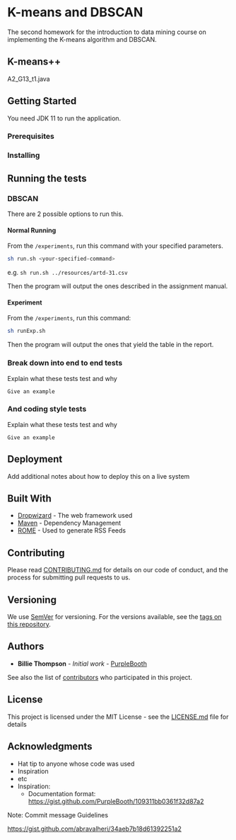 # K-means and DBSCAN

The second homework for the introduction to data mining course on implementing the K-means algorithm and DBSCAN.

## K-means++
A2_G13_t1.java

## Getting Started

You need JDK 11 to run the application.

[//]: # (These instructions will get you a copy of the project up and running on your local machine for development and testing purposes. See deployment for notes on how to deploy the project on a live system.)

### Prerequisites

[//]: # (What things you need to install the software and how to install them)

[//]: # (```)

[//]: # (Give examples)

[//]: # (```)

### Installing

[//]: # (A step by step series of examples that tell you how to get a development env running)

[//]: # ()
[//]: # (Say what the step will be)

[//]: # ()
[//]: # (```)

[//]: # (Give the example)

[//]: # (```)

[//]: # ()
[//]: # (And repeat)

[//]: # ()
[//]: # (```)

[//]: # (until finished)

[//]: # (```)

[//]: # (End with an example of getting some data out of the system or using it for a little demo)

## Running the tests

[//]: # (Explain how to run the automated tests for this system)

### DBSCAN

There are 2 possible options to run this.

#### Normal Running

From the `/experiments`, run this command with your specified parameters.

```bash
sh run.sh <your-specified-command>
```

e.g. `sh run.sh ../resources/artd-31.csv`

Then the program will output the ones described in the assignment manual.

#### Experiment

From the `/experiments`, run this command:

```bash
sh runExp.sh
```

Then the program will output the ones that yield the table in the report.


### Break down into end to end tests

Explain what these tests test and why

```
Give an example
```

### And coding style tests

Explain what these tests test and why

```
Give an example
```

## Deployment

Add additional notes about how to deploy this on a live system

## Built With

* [Dropwizard](http://www.dropwizard.io/1.0.2/docs/) - The web framework used
* [Maven](https://maven.apache.org/) - Dependency Management
* [ROME](https://rometools.github.io/rome/) - Used to generate RSS Feeds

## Contributing

Please read [CONTRIBUTING.md](https://gist.github.com/PurpleBooth/b24679402957c63ec426) for details on our code of conduct, and the process for submitting pull requests to us.

## Versioning

We use [SemVer](http://semver.org/) for versioning. For the versions available, see the [tags on this repository](https://github.com/your/project/tags). 

## Authors

* **Billie Thompson** - *Initial work* - [PurpleBooth](https://github.com/PurpleBooth)

See also the list of [contributors](https://github.com/your/project/contributors) who participated in this project.

## License

This project is licensed under the MIT License - see the [LICENSE.md](LICENSE.md) file for details

## Acknowledgments

* Hat tip to anyone whose code was used
* Inspiration
* etc
* Inspiration:
  * Documentation format: https://gist.github.com/PurpleBooth/109311bb0361f32d87a2

Note: Commit message Guidelines

https://gist.github.com/abravalheri/34aeb7b18d61392251a2
